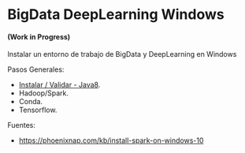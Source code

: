 # BigData DeepLearning Windows
#### (Work in Progress)
Instalar un entorno de trabajo de BigData y DeepLearning en Windows

Pasos Generales:

*  [Instalar / Validar - Java8](https://github.com/jrrivasvivas/BigData_DeepLearning_Windows/blob/main/Instalar_Java.md).
* Hadoop/Spark.
* Conda.
* Tensorflow.









Fuentes:
* https://phoenixnap.com/kb/install-spark-on-windows-10
